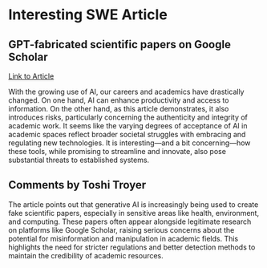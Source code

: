 # Interesting SWE Article
## GPT-fabricated scientific papers on Google Scholar
[Link to Article](https://misinforeview.hks.harvard.edu/article/gpt-fabricated-scientific-papers-on-google-scholar-key-features-spread-and-implications-for-preempting-evidence-manipulation/?utm_source=tldrai)

With the growing use of AI, our careers and academics have drastically changed. On one hand, AI can enhance productivity and access to information. On the other hand, as this article demonstrates, it also introduces risks, particularly concerning the authenticity and integrity of academic work. It seems like the varying degrees of acceptance of AI in academic spaces reflect broader societal struggles with embracing and regulating new technologies. It is interesting—and a bit concerning—how these tools, while promising to streamline and innovate, also pose substantial threats to established systems.

## Comments by Toshi Troyer
The article points out that generative AI is increasingly being used to create fake scientific papers, especially in sensitive areas like health, environment, and computing. These papers often appear alongside legitimate research on platforms like Google Scholar, raising serious concerns about the potential for misinformation and manipulation in academic fields. This highlights the need for stricter regulations and better detection methods to maintain the credibility of academic resources.
